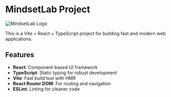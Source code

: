 # MindsetLab Project

![MindsetLab Logo](https://media.licdn.com/dms/image/v2/C4D0BAQFn7aEQETqAlw/company-logo_200_200/company-logo_200_200/0/1639629499975/mindsetlabid_logo?e=2147483647&v=beta&t=y21TihbwC6VNO82YbncHr89ai6Cx-JTmnu9As5gmJQo)

This is a Vite + React + TypeScript project for building fast and modern web applications.

## Features
- **React**: Component-based UI framework
- **TypeScript**: Static typing for robust development
- **Vite**: Fast build tool with HMR
- **React Router DOM**: For routing and navigation
- **ESLint**: Linting for cleaner code
